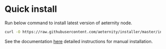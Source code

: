 # Quick install

Run below command to install latest version of aeternity node.

```bash
curl -O https://raw.githubusercontent.com/aeternity/installer/master/install.sh && chmod +x install.sh && ./install.sh 2.0.0
```

See the documentation [here](https://github.com/aeternity/aeternity/blob/master/README.md) detailed instructions for manual installation.
